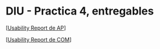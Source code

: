 # DIU - Practica 4, entregables

[[Usability Report de AP](./Usability-Report-AP.md)]

[[Usability Report de COM](./Usability-Report-COM.md)]


